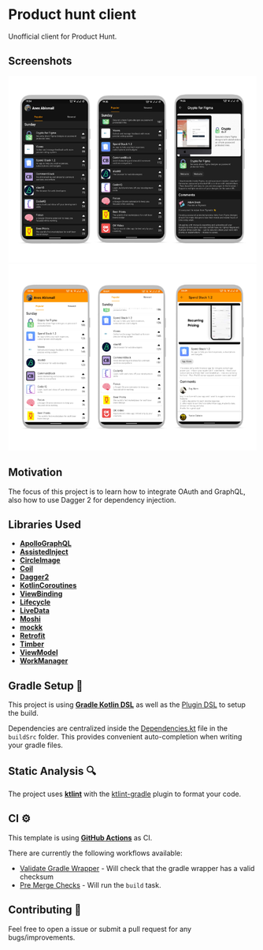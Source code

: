 # Product hunt client

Unofficial client for Product Hunt.

## Screenshots

<div style="text-align:center">
    <img src="metadata/screenshots/hunt_dark.png"/>
    <img src="metadata/screenshots/hunt_light.png"/>
</div>

## Motivation

The focus of this project is to learn how to integrate OAuth and GraphQL, also how to use Dagger 2 for dependency injection.

## Libraries Used

- [**ApolloGraphQL**](https://github.com/apollographql/apollo-android/)
- [**AssistedInject**](https://github.com/square/AssistedInject)
- [**CircleImage**](https://github.com/hdodenhof/CircleImageView)
- [**Coil**](https://github.com/coil-kt/coil)
- [**Dagger2**](https://github.com/google/dagger)
- [**KotlinCoroutines**](https://github.com/Kotlin/kotlinx.coroutines)
- [**ViewBinding**](https://developer.android.com/topic/libraries/architecture)
- [**Lifecycle**](https://developer.android.com/topic/libraries/architecture)
- [**LiveData**](https://developer.android.com/topic/libraries/architecture)
- [**Moshi**](https://github.com/square/moshi/)
- [**mockk**](https://github.com/mockk/mockk)
- [**Retrofit**](https://github.com/square/retrofit)
- [**Timber**](https://github.com/JakeWharton/timber)
- [**ViewModel**](https://developer.android.com/topic/libraries/architecture)
- [**WorkManager**](https://developer.android.com/topic/libraries/architecture)

## Gradle Setup 🐘

This project is using [**Gradle Kotlin DSL**](https://docs.gradle.org/current/userguide/kotlin_dsl.html) as well as the [Plugin DSL](https://docs.gradle.org/current/userguide/plugins.html#sec:plugins_block) to setup the build.

Dependencies are centralized inside the [Dependencies.kt](buildSrc/src/main/java/Dependencies.kt) file in the `buildSrc` folder. This provides convenient auto-completion when writing your gradle files.

## Static Analysis 🔍

The project uses [**ktlint**](https://github.com/pinterest/ktlint) with the [ktlint-gradle](https://github.com/jlleitschuh/ktlint-gradle) plugin to format your code.

## CI ⚙️

This template is using [**GitHub Actions**](https://github.com/cortinico/kotlin-android-template/actions) as CI.

There are currently the following workflows available:

- [Validate Gradle Wrapper](.github/workflows/gradle-wrapper-validation.yml) - Will check that the gradle wrapper has a valid checksum
- [Pre Merge Checks](.github/workflows/build-and-deploy.yaml) - Will run the `build` task.

## Contributing 🤝

Feel free to open a issue or submit a pull request for any bugs/improvements.
